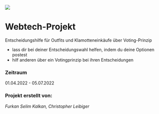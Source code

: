 ![](https://upload.wikimedia.org/wikipedia/commons/thumb/b/bc/HTW_Berlin_logo.svg/1200px-HTW_Berlin_logo.svg.png)
# Webtech-Projekt

Entscheidungshilfe für Outfits und Klamotteneinkäufe über Voting-Prinzip
- lass dir bei deiner Entscheidungswahl helfen, indem du deine Optionen postest
- hilf anderen über ein Votingprinzip bei ihren Entscheidungen


### Zeitraum

01.04.2022 - 05.07.2022
### Projekt erstellt von:

*Furkan Selim Kalkan, Christopher Leibiger*

